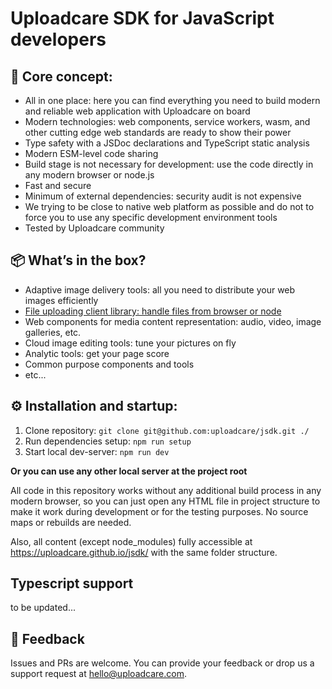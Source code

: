# Uploadcare SDK for JavaScript developers

## 💎 Core concept:

* All in one place: here you can find everything you need to build modern and reliable web application with Uploadcare on board
* Modern technologies: web components, service workers, wasm, and other cutting edge web standards are ready to show their power
* Type safety with a JSDoc declarations and TypeScript static analysis
* Modern ESM-level code sharing
* Build stage is not necessary for development: use the code directly in any modern browser or node.js
* Fast and secure
* Minimum of external dependencies: security audit is not expensive
* We trying to be close to native web platform as possible and do not to force you to use any specific development environment tools
* Tested by Uploadcare community

## 📦 What’s in the box?

* Adaptive image delivery tools: all you need to distribute your web images efficiently
* [File uploading client library: handle files from browser or node](./upload-blocks/)
* Web components for media content representation: audio, video, image galleries, etc.
* Cloud image editing tools: tune your pictures on fly
* Analytic tools: get your page score
* Common purpose components and tools
* etc...

## ⚙️ Installation and startup:

1. Clone repository: `git clone git@github.com:uploadcare/jsdk.git ./`
2. Run dependencies setup: `npm run setup`
3. Start local dev-server: `npm run dev` 

**Or you can use any other local server at the project root**

All code in this repository works without any additional build process in any modern browser, so you can just open any HTML file in project structure to make it work during development or for the testing purposes. No source maps or rebuilds are needed.

Also, all content (except node_modules) fully accessible at https://uploadcare.github.io/jsdk/ with the same folder structure.

## Typescript support

to be updated...

## 🚀 Feedback

Issues and PRs are welcome. You can provide your feedback or drop us a support request at hello@uploadcare.com.



